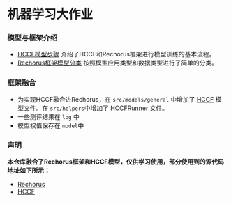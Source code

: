 # 机器学习大作业

### 模型与框架介绍

+ [HCCF模型步骤](https://github.com/lrf23/RecommendGNN/blob/main/HCCF%E6%A8%A1%E5%9E%8B%E6%AD%A5%E9%AA%A4.md) 介绍了HCCF和Rechorus框架进行模型训练的基本流程。
+ [Rechorus框架模型分类](https://github.com/lrf23/RecommendGNN/blob/main/Rechorus%E6%A1%86%E6%9E%B6%E6%A8%A1%E5%9E%8B%E5%88%86%E7%B1%BB.md) 按照模型应用类型和数据类型进行了简单的分类。



### 框架融合

+ 为实现HCCF融合进Rechorus，在 `src/models/general` 中增加了 [HCCF](https://github.com/lrf23/RecommendGNN/blob/main/src/models/general/HCCF.py) 模型文件。在 `src/helpers`中增加了 [HCCFRunner](https://github.com/lrf23/RecommendGNN/blob/main/src/helpers/HCCFRunner.py) 文件。
+ 一些测评结果在 `log` 中
+ 模型权值保存在 `model`中



### 声明
**本仓库融合了Rechorus框架和HCCF模型，仅供学习使用，部分使用到的源代码地址如下所示：**

+ [Rechorus](https://github.com/THUwangcy/ReChorus)
+ [HCCF](https://github.com/akaxlh/HCCF)



